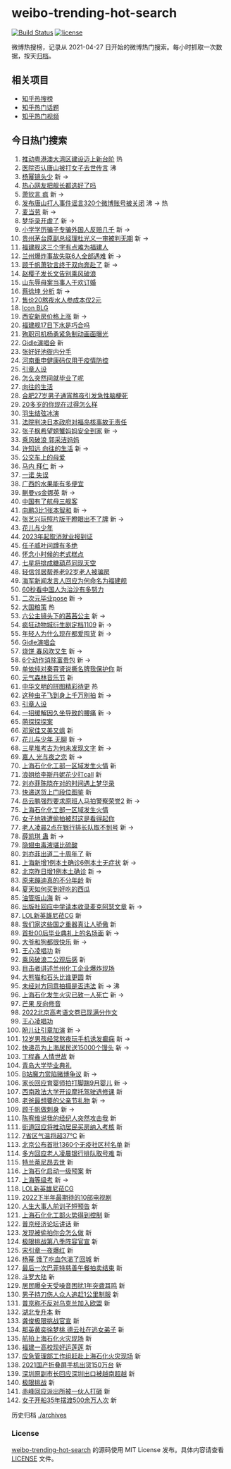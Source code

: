 # weibo-trending-hot-search

[![Build Status](https://github.com/justjavac/weibo-trending-hot-search/workflows/ci/badge.svg?branch=master)](https://github.com/justjavac/weibo-trending-hot-search/actions)
[![license](https://img.shields.io/github/license/justjavac/weibo-trending-hot-search)](https://github.com/justjavac/weibo-trending-hot-search/blob/master/LICENSE)

微博热搜榜，记录从 2021-04-27 日开始的微博热门搜索。每小时抓取一次数据，按天[归档](./archives)。

## 相关项目

- [知乎热搜榜](https://github.com/justjavac/zhihu-trending-top-search)
- [知乎热门话题](https://github.com/justjavac/zhihu-trending-hot-questions)
- [知乎热门视频](https://github.com/justjavac/zhihu-trending-hot-video)

## 今日热门搜索

<!-- BEGIN -->
<!-- 最后更新时间 Sat Jun 18 2022 12:22:39 GMT+0800 (China Standard Time) -->

1. [推动粤港澳大湾区建设迈上新台阶](https://s.weibo.com//weibo?q=%23%E6%8E%A8%E5%8A%A8%E7%B2%A4%E6%B8%AF%E6%BE%B3%E5%A4%A7%E6%B9%BE%E5%8C%BA%E5%BB%BA%E8%AE%BE%E8%BF%88%E4%B8%8A%E6%96%B0%E5%8F%B0%E9%98%B6%23&Refer=new_time)
   热
1. [医院否认唐山被打女子去世传言](https://s.weibo.com//weibo?q=%23%E5%8C%BB%E9%99%A2%E5%90%A6%E8%AE%A4%E5%94%90%E5%B1%B1%E8%A2%AB%E6%89%93%E5%A5%B3%E5%AD%90%E5%8E%BB%E4%B8%96%E4%BC%A0%E8%A8%80%23&Refer=top)
   沸
1. [杨幂镜头少](https://s.weibo.com//weibo?q=%E6%9D%A8%E5%B9%82%E9%95%9C%E5%A4%B4%E5%B0%91&Refer=top)
   新 ->
1. [热心网友把舰长都选好了吗](https://s.weibo.com//weibo?q=%23%E7%83%AD%E5%BF%83%E7%BD%91%E5%8F%8B%E6%8A%8A%E8%88%B0%E9%95%BF%E9%83%BD%E9%80%89%E5%A5%BD%E4%BA%86%E5%90%97%23&Refer=top)
1. [萧钦言 疯](https://s.weibo.com//weibo?q=%E8%90%A7%E9%92%A6%E8%A8%80%20%E7%96%AF&Refer=top)
   新 ->
1. [发布唐山打人事件谣言320个微博账号被关闭](https://s.weibo.com//weibo?q=%23%E5%8F%91%E5%B8%83%E5%94%90%E5%B1%B1%E6%89%93%E4%BA%BA%E4%BA%8B%E4%BB%B6%E8%B0%A3%E8%A8%80320%E4%B8%AA%E5%BE%AE%E5%8D%9A%E8%B4%A6%E5%8F%B7%E8%A2%AB%E5%85%B3%E9%97%AD%23&Refer=top)
   沸 -> 热
1. [麦当劳](https://s.weibo.com//weibo?q=%E9%BA%A6%E5%BD%93%E5%8A%B3&Refer=top) 新
   ->
1. [梦华录开虐了](https://s.weibo.com//weibo?q=%23%E6%A2%A6%E5%8D%8E%E5%BD%95%E5%BC%80%E8%99%90%E4%BA%86%23&Refer=top)
   新 ->
1. [小学学历骗子专骗外国人反赔几千](https://s.weibo.com//weibo?q=%23%E5%B0%8F%E5%AD%A6%E5%AD%A6%E5%8E%86%E9%AA%97%E5%AD%90%E4%B8%93%E9%AA%97%E5%A4%96%E5%9B%BD%E4%BA%BA%E5%8F%8D%E8%B5%94%E5%87%A0%E5%8D%83%23&Refer=top)
   新 ->
1. [贵州茅台原副总经理杜光义一审被判无期](https://s.weibo.com//weibo?q=%23%E8%B4%B5%E5%B7%9E%E8%8C%85%E5%8F%B0%E5%8E%9F%E5%89%AF%E6%80%BB%E7%BB%8F%E7%90%86%E6%9D%9C%E5%85%89%E4%B9%89%E4%B8%80%E5%AE%A1%E8%A2%AB%E5%88%A4%E6%97%A0%E6%9C%9F%23&Refer=top)
   新 ->
1. [福建舰这三个字有点难为福建人](https://s.weibo.com//weibo?q=%23%E7%A6%8F%E5%BB%BA%E8%88%B0%E8%BF%99%E4%B8%89%E4%B8%AA%E5%AD%97%E6%9C%89%E7%82%B9%E9%9A%BE%E4%B8%BA%E7%A6%8F%E5%BB%BA%E4%BA%BA%23&Refer=top)
1. [兰州爆炸事故失联6人全部遇难](https://s.weibo.com//weibo?q=%23%E5%85%B0%E5%B7%9E%E7%88%86%E7%82%B8%E4%BA%8B%E6%95%85%E5%A4%B1%E8%81%946%E4%BA%BA%E5%85%A8%E9%83%A8%E9%81%87%E9%9A%BE%23&Refer=top)
   新 ->
1. [顾千帆萧钦言终于双向奔赴了](https://s.weibo.com//weibo?q=%23%E9%A1%BE%E5%8D%83%E5%B8%86%E8%90%A7%E9%92%A6%E8%A8%80%E7%BB%88%E4%BA%8E%E5%8F%8C%E5%90%91%E5%A5%94%E8%B5%B4%E4%BA%86%23&Refer=top)
   新 ->
1. [赵樱子发长文告别乘风破浪](https://s.weibo.com//weibo?q=%23%E8%B5%B5%E6%A8%B1%E5%AD%90%E5%8F%91%E9%95%BF%E6%96%87%E5%91%8A%E5%88%AB%E4%B9%98%E9%A3%8E%E7%A0%B4%E6%B5%AA%23&Refer=top)
1. [山东辱母案当事人于欢订婚](https://s.weibo.com//weibo?q=%23%E5%B1%B1%E4%B8%9C%E8%BE%B1%E6%AF%8D%E6%A1%88%E5%BD%93%E4%BA%8B%E4%BA%BA%E4%BA%8E%E6%AC%A2%E8%AE%A2%E5%A9%9A%23&Refer=top)
1. [蔡徐坤 分析](https://s.weibo.com//weibo?q=%E8%94%A1%E5%BE%90%E5%9D%A4%20%E5%88%86%E6%9E%90&Refer=top)
   新 ->
1. [售价20熬夜水人参成本仅2元](https://s.weibo.com//weibo?q=%23%E5%94%AE%E4%BB%B720%E7%86%AC%E5%A4%9C%E6%B0%B4%E4%BA%BA%E5%8F%82%E6%88%90%E6%9C%AC%E4%BB%852%E5%85%83%23&Refer=top)
1. [Icon BLG](https://s.weibo.com//weibo?q=Icon%20BLG&Refer=top)
1. [西安新房价格上涨](https://s.weibo.com//weibo?q=%23%E8%A5%BF%E5%AE%89%E6%96%B0%E6%88%BF%E4%BB%B7%E6%A0%BC%E4%B8%8A%E6%B6%A8%23&Refer=top)
   新 ->
1. [福建舰17日下水是巧合吗](https://s.weibo.com//weibo?q=%23%E7%A6%8F%E5%BB%BA%E8%88%B017%E6%97%A5%E4%B8%8B%E6%B0%B4%E6%98%AF%E5%B7%A7%E5%90%88%E5%90%97%23&Refer=top)
1. [殉职司机杨勇紧急制动画面曝光](https://s.weibo.com//weibo?q=%23%E6%AE%89%E8%81%8C%E5%8F%B8%E6%9C%BA%E6%9D%A8%E5%8B%87%E7%B4%A7%E6%80%A5%E5%88%B6%E5%8A%A8%E7%94%BB%E9%9D%A2%E6%9B%9D%E5%85%89%23&Refer=top)
1. [Gidle演唱会](https://s.weibo.com//weibo?q=Gidle%E6%BC%94%E5%94%B1%E4%BC%9A&Refer=top)
   新
1. [张好好池衙内分手](https://s.weibo.com//weibo?q=%E5%BC%A0%E5%A5%BD%E5%A5%BD%E6%B1%A0%E8%A1%99%E5%86%85%E5%88%86%E6%89%8B&Refer=top)
1. [河南重申健康码仅用于疫情防控](https://s.weibo.com//weibo?q=%23%E6%B2%B3%E5%8D%97%E9%87%8D%E7%94%B3%E5%81%A5%E5%BA%B7%E7%A0%81%E4%BB%85%E7%94%A8%E4%BA%8E%E7%96%AB%E6%83%85%E9%98%B2%E6%8E%A7%23&Refer=top)
1. [引章人设](https://s.weibo.com//weibo?q=%E5%BC%95%E7%AB%A0%E4%BA%BA%E8%AE%BE&Refer=top)
1. [怎么突然间就毕业了呢](https://s.weibo.com//weibo?q=%23%E6%80%8E%E4%B9%88%E7%AA%81%E7%84%B6%E9%97%B4%E5%B0%B1%E6%AF%95%E4%B8%9A%E4%BA%86%E5%91%A2%23&Refer=top)
1. [向往的生活](https://s.weibo.com//weibo?q=%E5%90%91%E5%BE%80%E7%9A%84%E7%94%9F%E6%B4%BB&Refer=top)
1. [合肥27岁男子通宵熬夜引发急性脑梗死](https://s.weibo.com//weibo?q=%23%E5%90%88%E8%82%A527%E5%B2%81%E7%94%B7%E5%AD%90%E9%80%9A%E5%AE%B5%E7%86%AC%E5%A4%9C%E5%BC%95%E5%8F%91%E6%80%A5%E6%80%A7%E8%84%91%E6%A2%97%E6%AD%BB%23&Refer=top)
1. [20多岁的你现在过得怎么样](https://s.weibo.com//weibo?q=%2320%E5%A4%9A%E5%B2%81%E7%9A%84%E4%BD%A0%E7%8E%B0%E5%9C%A8%E8%BF%87%E5%BE%97%E6%80%8E%E4%B9%88%E6%A0%B7%23&Refer=top)
1. [羽生结弦冰演](https://s.weibo.com//weibo?q=%E7%BE%BD%E7%94%9F%E7%BB%93%E5%BC%A6%E5%86%B0%E6%BC%94&Refer=top)
1. [法院判决日本政府对福岛核事故无责任](https://s.weibo.com//weibo?q=%23%E6%B3%95%E9%99%A2%E5%88%A4%E5%86%B3%E6%97%A5%E6%9C%AC%E6%94%BF%E5%BA%9C%E5%AF%B9%E7%A6%8F%E5%B2%9B%E6%A0%B8%E4%BA%8B%E6%95%85%E6%97%A0%E8%B4%A3%E4%BB%BB%23&Refer=top)
1. [张子枫希望螃蟹妈妈安全到家](https://s.weibo.com//weibo?q=%23%E5%BC%A0%E5%AD%90%E6%9E%AB%E5%B8%8C%E6%9C%9B%E8%9E%83%E8%9F%B9%E5%A6%88%E5%A6%88%E5%AE%89%E5%85%A8%E5%88%B0%E5%AE%B6%23&Refer=top)
   新 ->
1. [乘风破浪 郭采洁妈妈](https://s.weibo.com//weibo?q=%E4%B9%98%E9%A3%8E%E7%A0%B4%E6%B5%AA%20%E9%83%AD%E9%87%87%E6%B4%81%E5%A6%88%E5%A6%88&Refer=top)
1. [许知远 向往的生活](https://s.weibo.com//weibo?q=%E8%AE%B8%E7%9F%A5%E8%BF%9C%20%E5%90%91%E5%BE%80%E7%9A%84%E7%94%9F%E6%B4%BB&Refer=top)
   新 ->
1. [公交车上的母爱](https://s.weibo.com//weibo?q=%23%E5%85%AC%E4%BA%A4%E8%BD%A6%E4%B8%8A%E7%9A%84%E6%AF%8D%E7%88%B1%23&Refer=top)
1. [马内 拜仁](https://s.weibo.com//weibo?q=%E9%A9%AC%E5%86%85%20%E6%8B%9C%E4%BB%81&Refer=top)
   新 ->
1. [一诺 失误](https://s.weibo.com//weibo?q=%E4%B8%80%E8%AF%BA%20%E5%A4%B1%E8%AF%AF&Refer=top)
1. [广西的水果能有多便宜](https://s.weibo.com//weibo?q=%23%E5%B9%BF%E8%A5%BF%E7%9A%84%E6%B0%B4%E6%9E%9C%E8%83%BD%E6%9C%89%E5%A4%9A%E4%BE%BF%E5%AE%9C%23&Refer=top)
1. [蒯曼vs金娜英](https://s.weibo.com//weibo?q=%23%E8%92%AF%E6%9B%BCvs%E9%87%91%E5%A8%9C%E8%8B%B1%23&Refer=top)
   新 ->
1. [中国有了航母三舰客](https://s.weibo.com//weibo?q=%23%E4%B8%AD%E5%9B%BD%E6%9C%89%E4%BA%86%E8%88%AA%E6%AF%8D%E4%B8%89%E8%88%B0%E5%AE%A2%23&Refer=top)
1. [向鹏3比1张本智和](https://s.weibo.com//weibo?q=%23%E5%90%91%E9%B9%8F3%E6%AF%941%E5%BC%A0%E6%9C%AC%E6%99%BA%E5%92%8C%23&Refer=top)
   新 ->
1. [张艺兴玩照片版干瞪眼出不了牌](https://s.weibo.com//weibo?q=%23%E5%BC%A0%E8%89%BA%E5%85%B4%E7%8E%A9%E7%85%A7%E7%89%87%E7%89%88%E5%B9%B2%E7%9E%AA%E7%9C%BC%E5%87%BA%E4%B8%8D%E4%BA%86%E7%89%8C%23&Refer=top)
   新 ->
1. [花儿与少年](https://s.weibo.com//weibo?q=%23%E8%8A%B1%E5%84%BF%E4%B8%8E%E5%B0%91%E5%B9%B4%23&Refer=top)
1. [2023年起取消就业报到证](https://s.weibo.com//weibo?q=%232023%E5%B9%B4%E8%B5%B7%E5%8F%96%E6%B6%88%E5%B0%B1%E4%B8%9A%E6%8A%A5%E5%88%B0%E8%AF%81%23&Refer=top)
1. [任子威叶问蹲有多绝](https://s.weibo.com//weibo?q=%23%E4%BB%BB%E5%AD%90%E5%A8%81%E5%8F%B6%E9%97%AE%E8%B9%B2%E6%9C%89%E5%A4%9A%E7%BB%9D%23&Refer=top)
1. [怀念小时候的老式糕点](https://s.weibo.com//weibo?q=%23%E6%80%80%E5%BF%B5%E5%B0%8F%E6%97%B6%E5%80%99%E7%9A%84%E8%80%81%E5%BC%8F%E7%B3%95%E7%82%B9%23&Refer=top)
1. [七星将排成糖葫芦同现天空](https://s.weibo.com//weibo?q=%23%E4%B8%83%E6%98%9F%E5%B0%86%E6%8E%92%E6%88%90%E7%B3%96%E8%91%AB%E8%8A%A6%E5%90%8C%E7%8E%B0%E5%A4%A9%E7%A9%BA%23&Refer=top)
1. [轻信邻居帮养老92岁老人被骗房](https://s.weibo.com//weibo?q=%23%E8%BD%BB%E4%BF%A1%E9%82%BB%E5%B1%85%E5%B8%AE%E5%85%BB%E8%80%8192%E5%B2%81%E8%80%81%E4%BA%BA%E8%A2%AB%E9%AA%97%E6%88%BF%23&Refer=top)
1. [海军新闻发言人回应为何命名为福建舰](https://s.weibo.com//weibo?q=%23%E6%B5%B7%E5%86%9B%E6%96%B0%E9%97%BB%E5%8F%91%E8%A8%80%E4%BA%BA%E5%9B%9E%E5%BA%94%E4%B8%BA%E4%BD%95%E5%91%BD%E5%90%8D%E4%B8%BA%E7%A6%8F%E5%BB%BA%E8%88%B0%23&Refer=top)
1. [60秒看中国人为治沙有多努力](https://s.weibo.com//weibo?q=%2360%E7%A7%92%E7%9C%8B%E4%B8%AD%E5%9B%BD%E4%BA%BA%E4%B8%BA%E6%B2%BB%E6%B2%99%E6%9C%89%E5%A4%9A%E5%8A%AA%E5%8A%9B%23&Refer=top)
1. [二次元毕业pose](https://s.weibo.com//weibo?q=%23%E4%BA%8C%E6%AC%A1%E5%85%83%E6%AF%95%E4%B8%9Apose%23&Refer=top)
   新 ->
1. [大国粮策](https://s.weibo.com//weibo?q=%23%E5%A4%A7%E5%9B%BD%E7%B2%AE%E7%AD%96%23&Refer=new_time)
   热
1. [六公主镜头下的茜茜公主](https://s.weibo.com//weibo?q=%23%E5%85%AD%E5%85%AC%E4%B8%BB%E9%95%9C%E5%A4%B4%E4%B8%8B%E7%9A%84%E8%8C%9C%E8%8C%9C%E5%85%AC%E4%B8%BB%23&Refer=top)
   新 ->
1. [疯狂动物城衍生剧定档1109](https://s.weibo.com//weibo?q=%23%E7%96%AF%E7%8B%82%E5%8A%A8%E7%89%A9%E5%9F%8E%E8%A1%8D%E7%94%9F%E5%89%A7%E5%AE%9A%E6%A1%A31109%23&Refer=top)
   新 ->
1. [年轻人为什么现在都爱囤货](https://s.weibo.com//weibo?q=%23%E5%B9%B4%E8%BD%BB%E4%BA%BA%E4%B8%BA%E4%BB%80%E4%B9%88%E7%8E%B0%E5%9C%A8%E9%83%BD%E7%88%B1%E5%9B%A4%E8%B4%A7%23&Refer=top)
   新 ->
1. [Gidle演唱会](https://s.weibo.com//weibo?q=%23Gidle%E6%BC%94%E5%94%B1%E4%BC%9A%23&Refer=top)
1. [烧饼 春风吹又生](https://s.weibo.com//weibo?q=%E7%83%A7%E9%A5%BC%20%E6%98%A5%E9%A3%8E%E5%90%B9%E5%8F%88%E7%94%9F&Refer=top)
   新 ->
1. [6个动作消除富贵包](https://s.weibo.com//weibo?q=%236%E4%B8%AA%E5%8A%A8%E4%BD%9C%E6%B6%88%E9%99%A4%E5%AF%8C%E8%B4%B5%E5%8C%85%23&Refer=top)
   新 ->
1. [单依纯对秦霄贤说撕名牌我保护你](https://s.weibo.com//weibo?q=%23%E5%8D%95%E4%BE%9D%E7%BA%AF%E5%AF%B9%E7%A7%A6%E9%9C%84%E8%B4%A4%E8%AF%B4%E6%92%95%E5%90%8D%E7%89%8C%E6%88%91%E4%BF%9D%E6%8A%A4%E4%BD%A0%23&Refer=top)
   新
1. [元气森林音乐节](https://s.weibo.com//weibo?q=%23%E5%85%83%E6%B0%94%E6%A3%AE%E6%9E%97%E9%9F%B3%E4%B9%90%E8%8A%82%23&Refer=top)
   新
1. [中华文明的拼图精彩待更](https://s.weibo.com//weibo?q=%23%E4%B8%AD%E5%8D%8E%E6%96%87%E6%98%8E%E7%9A%84%E6%8B%BC%E5%9B%BE%E7%B2%BE%E5%BD%A9%E5%BE%85%E6%9B%B4%23&Refer=new_time)
   热
1. [这种虫子飞到身上千万别拍](https://s.weibo.com//weibo?q=%23%E8%BF%99%E7%A7%8D%E8%99%AB%E5%AD%90%E9%A3%9E%E5%88%B0%E8%BA%AB%E4%B8%8A%E5%8D%83%E4%B8%87%E5%88%AB%E6%8B%8D%23&Refer=top)
   新 ->
1. [引章人设](https://s.weibo.com//weibo?q=%23%E5%BC%95%E7%AB%A0%E4%BA%BA%E8%AE%BE%23&Refer=top)
1. [一招缓解因久坐导致的腰痛](https://s.weibo.com//weibo?q=%23%E4%B8%80%E6%8B%9B%E7%BC%93%E8%A7%A3%E5%9B%A0%E4%B9%85%E5%9D%90%E5%AF%BC%E8%87%B4%E7%9A%84%E8%85%B0%E7%97%9B%23&Refer=top)
   新 ->
1. [萌探探探案](https://s.weibo.com//weibo?q=%E8%90%8C%E6%8E%A2%E6%8E%A2%E6%8E%A2%E6%A1%88&Refer=top)
1. [邓家佳又美又飒](https://s.weibo.com//weibo?q=%23%E9%82%93%E5%AE%B6%E4%BD%B3%E5%8F%88%E7%BE%8E%E5%8F%88%E9%A3%92%23&Refer=top)
   新
1. [花儿与少年 无聊](https://s.weibo.com//weibo?q=%E8%8A%B1%E5%84%BF%E4%B8%8E%E5%B0%91%E5%B9%B4%20%E6%97%A0%E8%81%8A&Refer=top)
   新 ->
1. [三星堆考古为何未发现文字](https://s.weibo.com//weibo?q=%23%E4%B8%89%E6%98%9F%E5%A0%86%E8%80%83%E5%8F%A4%E4%B8%BA%E4%BD%95%E6%9C%AA%E5%8F%91%E7%8E%B0%E6%96%87%E5%AD%97%23&Refer=top)
   新 ->
1. [嘉人 光与夜之恋](https://s.weibo.com//weibo?q=%E5%98%89%E4%BA%BA%20%E5%85%89%E4%B8%8E%E5%A4%9C%E4%B9%8B%E6%81%8B&Refer=top)
   新 ->
1. [上海石化化工部一区域发生火情](https://s.weibo.com//weibo?q=%E4%B8%8A%E6%B5%B7%E7%9F%B3%E5%8C%96%E5%8C%96%E5%B7%A5%E9%83%A8%E4%B8%80%E5%8C%BA%E5%9F%9F%E5%8F%91%E7%94%9F%E7%81%AB%E6%83%85&Refer=top)
   新
1. [浪姐给李斯丹妮花少打call](https://s.weibo.com//weibo?q=%23%E6%B5%AA%E5%A7%90%E7%BB%99%E6%9D%8E%E6%96%AF%E4%B8%B9%E5%A6%AE%E8%8A%B1%E5%B0%91%E6%89%93call%23&Refer=top)
   新
1. [刘亦菲陈晓在对的时间遇上梦华录](https://s.weibo.com//weibo?q=%23%E5%88%98%E4%BA%A6%E8%8F%B2%E9%99%88%E6%99%93%E5%9C%A8%E5%AF%B9%E7%9A%84%E6%97%B6%E9%97%B4%E9%81%87%E4%B8%8A%E6%A2%A6%E5%8D%8E%E5%BD%95%23&Refer=top)
1. [快递送货上门段位图鉴](https://s.weibo.com//weibo?q=%23%E5%BF%AB%E9%80%92%E9%80%81%E8%B4%A7%E4%B8%8A%E9%97%A8%E6%AE%B5%E4%BD%8D%E5%9B%BE%E9%89%B4%23&Refer=top)
   新
1. [岳云鹏强烈要求原班人马拍警察荣誉2](https://s.weibo.com//weibo?q=%23%E5%B2%B3%E4%BA%91%E9%B9%8F%E5%BC%BA%E7%83%88%E8%A6%81%E6%B1%82%E5%8E%9F%E7%8F%AD%E4%BA%BA%E9%A9%AC%E6%8B%8D%E8%AD%A6%E5%AF%9F%E8%8D%A3%E8%AA%892%23&Refer=top)
   新 ->
1. [上海石化化工部一区域发生火情](https://s.weibo.com//weibo?q=%23%E4%B8%8A%E6%B5%B7%E7%9F%B3%E5%8C%96%E5%8C%96%E5%B7%A5%E9%83%A8%E4%B8%80%E5%8C%BA%E5%9F%9F%E5%8F%91%E7%94%9F%E7%81%AB%E6%83%85%23&Refer=top)
1. [女子地铁遭偷拍被怼这是看得起你](https://s.weibo.com//weibo?q=%23%E5%A5%B3%E5%AD%90%E5%9C%B0%E9%93%81%E9%81%AD%E5%81%B7%E6%8B%8D%E8%A2%AB%E6%80%BC%E8%BF%99%E6%98%AF%E7%9C%8B%E5%BE%97%E8%B5%B7%E4%BD%A0%23&Refer=top)
1. [老人凌晨2点在银行排长队取不到号](https://s.weibo.com//weibo?q=%23%E8%80%81%E4%BA%BA%E5%87%8C%E6%99%A82%E7%82%B9%E5%9C%A8%E9%93%B6%E8%A1%8C%E6%8E%92%E9%95%BF%E9%98%9F%E5%8F%96%E4%B8%8D%E5%88%B0%E5%8F%B7%23&Refer=top)
   新 ->
1. [薛凯琪 蛊](https://s.weibo.com//weibo?q=%E8%96%9B%E5%87%AF%E7%90%AA%20%E8%9B%8A&Refer=top)
   新 ->
1. [隐翅虫毒液堪比硫酸](https://s.weibo.com//weibo?q=%23%E9%9A%90%E7%BF%85%E8%99%AB%E6%AF%92%E6%B6%B2%E5%A0%AA%E6%AF%94%E7%A1%AB%E9%85%B8%23&Refer=top)
1. [刘亦菲出道二十周年了](https://s.weibo.com//weibo?q=%23%E5%88%98%E4%BA%A6%E8%8F%B2%E5%87%BA%E9%81%93%E4%BA%8C%E5%8D%81%E5%91%A8%E5%B9%B4%E4%BA%86%23&Refer=top)
   新
1. [上海新增1例本土确诊6例本土无症状](https://s.weibo.com//weibo?q=%23%E4%B8%8A%E6%B5%B7%E6%96%B0%E5%A2%9E1%E4%BE%8B%E6%9C%AC%E5%9C%9F%E7%A1%AE%E8%AF%8A6%E4%BE%8B%E6%9C%AC%E5%9C%9F%E6%97%A0%E7%97%87%E7%8A%B6%23&Refer=top)
   新 ->
1. [北京昨日增1例本土确诊](https://s.weibo.com//weibo?q=%23%E5%8C%97%E4%BA%AC%E6%98%A8%E6%97%A5%E5%A2%9E1%E4%BE%8B%E6%9C%AC%E5%9C%9F%E7%A1%AE%E8%AF%8A%23&Refer=top)
   新 ->
1. [原来蹦迪真的不分年龄](https://s.weibo.com//weibo?q=%23%E5%8E%9F%E6%9D%A5%E8%B9%A6%E8%BF%AA%E7%9C%9F%E7%9A%84%E4%B8%8D%E5%88%86%E5%B9%B4%E9%BE%84%23&Refer=top)
   新
1. [夏天如何买到好吃的西瓜](https://s.weibo.com//weibo?q=%23%E5%A4%8F%E5%A4%A9%E5%A6%82%E4%BD%95%E4%B9%B0%E5%88%B0%E5%A5%BD%E5%90%83%E7%9A%84%E8%A5%BF%E7%93%9C%23&Refer=top)
1. [油管版山海](https://s.weibo.com//weibo?q=%E6%B2%B9%E7%AE%A1%E7%89%88%E5%B1%B1%E6%B5%B7&Refer=top)
   新 ->
1. [出版社回应中学读本收录麦克阿瑟文章](https://s.weibo.com//weibo?q=%23%E5%87%BA%E7%89%88%E7%A4%BE%E5%9B%9E%E5%BA%94%E4%B8%AD%E5%AD%A6%E8%AF%BB%E6%9C%AC%E6%94%B6%E5%BD%95%E9%BA%A6%E5%85%8B%E9%98%BF%E7%91%9F%E6%96%87%E7%AB%A0%23&Refer=top)
   新 ->
1. [LOL新英雄尼菈CG](https://s.weibo.com//weibo?q=LOL%E6%96%B0%E8%8B%B1%E9%9B%84%E5%B0%BC%E8%8F%88CG&Refer=top)
   新
1. [我们家这些国之重器真让人骄傲](https://s.weibo.com//weibo?q=%23%E6%88%91%E4%BB%AC%E5%AE%B6%E8%BF%99%E4%BA%9B%E5%9B%BD%E4%B9%8B%E9%87%8D%E5%99%A8%E7%9C%9F%E8%AE%A9%E4%BA%BA%E9%AA%84%E5%82%B2%23&Refer=top)
   新
1. [首批00后毕业典礼上的名场面](https://s.weibo.com//weibo?q=%23%E9%A6%96%E6%89%B900%E5%90%8E%E6%AF%95%E4%B8%9A%E5%85%B8%E7%A4%BC%E4%B8%8A%E7%9A%84%E5%90%8D%E5%9C%BA%E9%9D%A2%23&Refer=top)
   新 ->
1. [大爷和狗都很快乐](https://s.weibo.com//weibo?q=%23%E5%A4%A7%E7%88%B7%E5%92%8C%E7%8B%97%E9%83%BD%E5%BE%88%E5%BF%AB%E4%B9%90%23&Refer=top)
   新 ->
1. [王心凌唱功](https://s.weibo.com//weibo?q=%E7%8E%8B%E5%BF%83%E5%87%8C%E5%94%B1%E5%8A%9F&Refer=top)
   新
1. [乘风破浪二公观后感](https://s.weibo.com//weibo?q=%23%E4%B9%98%E9%A3%8E%E7%A0%B4%E6%B5%AA%E4%BA%8C%E5%85%AC%E8%A7%82%E5%90%8E%E6%84%9F%23&Refer=top)
   新
1. [目击者讲述兰州化工企业爆炸现场](https://s.weibo.com//weibo?q=%23%E7%9B%AE%E5%87%BB%E8%80%85%E8%AE%B2%E8%BF%B0%E5%85%B0%E5%B7%9E%E5%8C%96%E5%B7%A5%E4%BC%81%E4%B8%9A%E7%88%86%E7%82%B8%E7%8E%B0%E5%9C%BA%23&Refer=top)
1. [大熊猫和石头比谁更圆](https://s.weibo.com//weibo?q=%23%E5%A4%A7%E7%86%8A%E7%8C%AB%E5%92%8C%E7%9F%B3%E5%A4%B4%E6%AF%94%E8%B0%81%E6%9B%B4%E5%9C%86%23&Refer=top)
   新
1. [未经对方同意拍摄是否违法](https://s.weibo.com//weibo?q=%23%E6%9C%AA%E7%BB%8F%E5%AF%B9%E6%96%B9%E5%90%8C%E6%84%8F%E6%8B%8D%E6%91%84%E6%98%AF%E5%90%A6%E8%BF%9D%E6%B3%95%23&Refer=top)
   新 -> 沸
1. [上海石化发生火灾已致一人死亡](https://s.weibo.com//weibo?q=%23%E4%B8%8A%E6%B5%B7%E7%9F%B3%E5%8C%96%E5%8F%91%E7%94%9F%E7%81%AB%E7%81%BE%E5%B7%B2%E8%87%B4%E4%B8%80%E4%BA%BA%E6%AD%BB%E4%BA%A1%23&Refer=top)
   新 ->
1. [芒果 反向修音](https://s.weibo.com//weibo?q=%E8%8A%92%E6%9E%9C%20%E5%8F%8D%E5%90%91%E4%BF%AE%E9%9F%B3&Refer=top)
1. [2022北京高考语文卷已现满分作文](https://s.weibo.com//weibo?q=%232022%E5%8C%97%E4%BA%AC%E9%AB%98%E8%80%83%E8%AF%AD%E6%96%87%E5%8D%B7%E5%B7%B2%E7%8E%B0%E6%BB%A1%E5%88%86%E4%BD%9C%E6%96%87%23&Refer=top)
1. [王心凌唱功](https://s.weibo.com//weibo?q=%23%E7%8E%8B%E5%BF%83%E5%87%8C%E5%94%B1%E5%8A%9F%23&Refer=top)
1. [盼儿让引章加演](https://s.weibo.com//weibo?q=%23%E7%9B%BC%E5%84%BF%E8%AE%A9%E5%BC%95%E7%AB%A0%E5%8A%A0%E6%BC%94%23&Refer=top)
   新 ->
1. [12岁男孩经常熬夜玩手机诱发癫痫](https://s.weibo.com//weibo?q=%2312%E5%B2%81%E7%94%B7%E5%AD%A9%E7%BB%8F%E5%B8%B8%E7%86%AC%E5%A4%9C%E7%8E%A9%E6%89%8B%E6%9C%BA%E8%AF%B1%E5%8F%91%E7%99%AB%E7%97%AB%23&Refer=top)
   新 ->
1. [快递员为上海居民送15000个馒头](https://s.weibo.com//weibo?q=%23%E5%BF%AB%E9%80%92%E5%91%98%E4%B8%BA%E4%B8%8A%E6%B5%B7%E5%B1%85%E6%B0%91%E9%80%8115000%E4%B8%AA%E9%A6%92%E5%A4%B4%23&Refer=top)
   新 ->
1. [丁程鑫 人情世故](https://s.weibo.com//weibo?q=%E4%B8%81%E7%A8%8B%E9%91%AB%20%E4%BA%BA%E6%83%85%E4%B8%96%E6%95%85&Refer=top)
   新
1. [青岛大学毕业典礼](https://s.weibo.com//weibo?q=%23%E9%9D%92%E5%B2%9B%E5%A4%A7%E5%AD%A6%E6%AF%95%E4%B8%9A%E5%85%B8%E7%A4%BC%23&Refer=top)
1. [B站魔力赏陷赌博争议](https://s.weibo.com//weibo?q=%23B%E7%AB%99%E9%AD%94%E5%8A%9B%E8%B5%8F%E9%99%B7%E8%B5%8C%E5%8D%9A%E4%BA%89%E8%AE%AE%23&Refer=top)
   新 ->
1. [家长回应育婴师拍打脚踹9月婴儿](https://s.weibo.com//weibo?q=%23%E5%AE%B6%E9%95%BF%E5%9B%9E%E5%BA%94%E8%82%B2%E5%A9%B4%E5%B8%88%E6%8B%8D%E6%89%93%E8%84%9A%E8%B8%B99%E6%9C%88%E5%A9%B4%E5%84%BF%23&Refer=top)
   新 ->
1. [西南政法大学开设摩托驾驶选修课](https://s.weibo.com//weibo?q=%23%E8%A5%BF%E5%8D%97%E6%94%BF%E6%B3%95%E5%A4%A7%E5%AD%A6%E5%BC%80%E8%AE%BE%E6%91%A9%E6%89%98%E9%A9%BE%E9%A9%B6%E9%80%89%E4%BF%AE%E8%AF%BE%23&Refer=top)
   新
1. [老爸最想要的父亲节礼物](https://s.weibo.com//weibo?q=%23%E8%80%81%E7%88%B8%E6%9C%80%E6%83%B3%E8%A6%81%E7%9A%84%E7%88%B6%E4%BA%B2%E8%8A%82%E7%A4%BC%E7%89%A9%23&Refer=top)
   新 ->
1. [顾千帆做刺身](https://s.weibo.com//weibo?q=%23%E9%A1%BE%E5%8D%83%E5%B8%86%E5%81%9A%E5%88%BA%E8%BA%AB%23&Refer=top)
   新 ->
1. [陈宥维说我的经纪人突然攻击我](https://s.weibo.com//weibo?q=%23%E9%99%88%E5%AE%A5%E7%BB%B4%E8%AF%B4%E6%88%91%E7%9A%84%E7%BB%8F%E7%BA%AA%E4%BA%BA%E7%AA%81%E7%84%B6%E6%94%BB%E5%87%BB%E6%88%91%23&Refer=top)
   新
1. [街道回应将推动居民买房纳入考核](https://s.weibo.com//weibo?q=%23%E8%A1%97%E9%81%93%E5%9B%9E%E5%BA%94%E5%B0%86%E6%8E%A8%E5%8A%A8%E5%B1%85%E6%B0%91%E4%B9%B0%E6%88%BF%E7%BA%B3%E5%85%A5%E8%80%83%E6%A0%B8%23&Refer=top)
   新
1. [7省区气温将超37℃](https://s.weibo.com//weibo?q=%237%E7%9C%81%E5%8C%BA%E6%B0%94%E6%B8%A9%E5%B0%86%E8%B6%8537%E2%84%83%23&Refer=top)
   新
1. [北京公布首批1360个无疫社区村名单](https://s.weibo.com//weibo?q=%23%E5%8C%97%E4%BA%AC%E5%85%AC%E5%B8%83%E9%A6%96%E6%89%B91360%E4%B8%AA%E6%97%A0%E7%96%AB%E7%A4%BE%E5%8C%BA%E6%9D%91%E5%90%8D%E5%8D%95%23&Refer=top)
   新
1. [多方回应老人凌晨银行排队取号难](https://s.weibo.com//weibo?q=%23%E5%A4%9A%E6%96%B9%E5%9B%9E%E5%BA%94%E8%80%81%E4%BA%BA%E5%87%8C%E6%99%A8%E9%93%B6%E8%A1%8C%E6%8E%92%E9%98%9F%E5%8F%96%E5%8F%B7%E9%9A%BE%23&Refer=top)
   新
1. [特兰蒂尼昂去世](https://s.weibo.com//weibo?q=%23%E7%89%B9%E5%85%B0%E8%92%82%E5%B0%BC%E6%98%82%E5%8E%BB%E4%B8%96%23&Refer=top)
   新
1. [上海石化启动一级预案](https://s.weibo.com//weibo?q=%23%E4%B8%8A%E6%B5%B7%E7%9F%B3%E5%8C%96%E5%90%AF%E5%8A%A8%E4%B8%80%E7%BA%A7%E9%A2%84%E6%A1%88%23&Refer=top)
   新
1. [上海等级考](https://s.weibo.com//weibo?q=%E4%B8%8A%E6%B5%B7%E7%AD%89%E7%BA%A7%E8%80%83&Refer=top)
   新 ->
1. [LOL新英雄尼菈CG](https://s.weibo.com//weibo?q=%23LOL%E6%96%B0%E8%8B%B1%E9%9B%84%E5%B0%BC%E8%8F%88CG%23&Refer=top)
1. [2022下半年最期待的10部电视剧](https://s.weibo.com//weibo?q=%232022%E4%B8%8B%E5%8D%8A%E5%B9%B4%E6%9C%80%E6%9C%9F%E5%BE%85%E7%9A%8410%E9%83%A8%E7%94%B5%E8%A7%86%E5%89%A7%23&Refer=top)
1. [人生大事人前训子短预告](https://s.weibo.com//weibo?q=%23%E4%BA%BA%E7%94%9F%E5%A4%A7%E4%BA%8B%E4%BA%BA%E5%89%8D%E8%AE%AD%E5%AD%90%E7%9F%AD%E9%A2%84%E5%91%8A%23&Refer=top)
   新
1. [上海石化化工部火势得到控制](https://s.weibo.com//weibo?q=%23%E4%B8%8A%E6%B5%B7%E7%9F%B3%E5%8C%96%E5%8C%96%E5%B7%A5%E9%83%A8%E7%81%AB%E5%8A%BF%E5%BE%97%E5%88%B0%E6%8E%A7%E5%88%B6%23&Refer=top)
   新
1. [普京经济论坛讲话](https://s.weibo.com//weibo?q=%23%E6%99%AE%E4%BA%AC%E7%BB%8F%E6%B5%8E%E8%AE%BA%E5%9D%9B%E8%AE%B2%E8%AF%9D%23&Refer=top)
   新
1. [发现被偷拍你会怎么做](https://s.weibo.com//weibo?q=%23%E5%8F%91%E7%8E%B0%E8%A2%AB%E5%81%B7%E6%8B%8D%E4%BD%A0%E4%BC%9A%E6%80%8E%E4%B9%88%E5%81%9A%23&Refer=top)
   新
1. [极限挑战第八季阵容官宣](https://s.weibo.com//weibo?q=%23%E6%9E%81%E9%99%90%E6%8C%91%E6%88%98%E7%AC%AC%E5%85%AB%E5%AD%A3%E9%98%B5%E5%AE%B9%E5%AE%98%E5%AE%A3%23&Refer=top)
   新
1. [宋引章一夜爆红](https://s.weibo.com//weibo?q=%23%E5%AE%8B%E5%BC%95%E7%AB%A0%E4%B8%80%E5%A4%9C%E7%88%86%E7%BA%A2%23&Refer=top)
   新
1. [杨幂 饿了吃血包渴了回城](https://s.weibo.com//weibo?q=%E6%9D%A8%E5%B9%82%20%E9%A5%BF%E4%BA%86%E5%90%83%E8%A1%80%E5%8C%85%E6%B8%B4%E4%BA%86%E5%9B%9E%E5%9F%8E&Refer=top)
   新
1. [最后一次巴菲特慈善午餐拍卖结束](https://s.weibo.com//weibo?q=%23%E6%9C%80%E5%90%8E%E4%B8%80%E6%AC%A1%E5%B7%B4%E8%8F%B2%E7%89%B9%E6%85%88%E5%96%84%E5%8D%88%E9%A4%90%E6%8B%8D%E5%8D%96%E7%BB%93%E6%9D%9F%23&Refer=top)
   新
1. [斗罗大陆](https://s.weibo.com//weibo?q=%E6%96%97%E7%BD%97%E5%A4%A7%E9%99%86&Refer=top)
   新
1. [居民曝全天受噪音困扰1年突聋耳鸣](https://s.weibo.com//weibo?q=%23%E5%B1%85%E6%B0%91%E6%9B%9D%E5%85%A8%E5%A4%A9%E5%8F%97%E5%99%AA%E9%9F%B3%E5%9B%B0%E6%89%B01%E5%B9%B4%E7%AA%81%E8%81%8B%E8%80%B3%E9%B8%A3%23&Refer=top)
   新
1. [男子持刀伤人众人追赶1公里制服](https://s.weibo.com//weibo?q=%23%E7%94%B7%E5%AD%90%E6%8C%81%E5%88%80%E4%BC%A4%E4%BA%BA%E4%BC%97%E4%BA%BA%E8%BF%BD%E8%B5%B61%E5%85%AC%E9%87%8C%E5%88%B6%E6%9C%8D%23&Refer=top)
   新
1. [普京称不反对乌克兰加入欧盟](https://s.weibo.com//weibo?q=%23%E6%99%AE%E4%BA%AC%E7%A7%B0%E4%B8%8D%E5%8F%8D%E5%AF%B9%E4%B9%8C%E5%85%8B%E5%85%B0%E5%8A%A0%E5%85%A5%E6%AC%A7%E7%9B%9F%23&Refer=top)
   新
1. [湖北专升本](https://s.weibo.com//weibo?q=%E6%B9%96%E5%8C%97%E4%B8%93%E5%8D%87%E6%9C%AC&Refer=top)
   新
1. [龚俊极限挑战官宣](https://s.weibo.com//weibo?q=%23%E9%BE%9A%E4%BF%8A%E6%9E%81%E9%99%90%E6%8C%91%E6%88%98%E5%AE%98%E5%AE%A3%23&Refer=top)
   新
1. [那英黄奕徐梦桃 德云社在逃女弟子](https://s.weibo.com//weibo?q=%E9%82%A3%E8%8B%B1%E9%BB%84%E5%A5%95%E5%BE%90%E6%A2%A6%E6%A1%83%20%E5%BE%B7%E4%BA%91%E7%A4%BE%E5%9C%A8%E9%80%83%E5%A5%B3%E5%BC%9F%E5%AD%90&Refer=top)
   新
1. [航拍上海石化火灾现场](https://s.weibo.com//weibo?q=%23%E8%88%AA%E6%8B%8D%E4%B8%8A%E6%B5%B7%E7%9F%B3%E5%8C%96%E7%81%AB%E7%81%BE%E7%8E%B0%E5%9C%BA%23&Refer=top)
   新
1. [福建一高校现好运莲莲](https://s.weibo.com//weibo?q=%23%E7%A6%8F%E5%BB%BA%E4%B8%80%E9%AB%98%E6%A0%A1%E7%8E%B0%E5%A5%BD%E8%BF%90%E8%8E%B2%E8%8E%B2%23&Refer=top)
   新
1. [应急管理部工作组赶赴上海石化火灾现场](https://s.weibo.com//weibo?q=%23%E5%BA%94%E6%80%A5%E7%AE%A1%E7%90%86%E9%83%A8%E5%B7%A5%E4%BD%9C%E7%BB%84%E8%B5%B6%E8%B5%B4%E4%B8%8A%E6%B5%B7%E7%9F%B3%E5%8C%96%E7%81%AB%E7%81%BE%E7%8E%B0%E5%9C%BA%23&Refer=top)
   新
1. [2021国产折叠屏手机出货150万台](https://s.weibo.com//weibo?q=%232021%E5%9B%BD%E4%BA%A7%E6%8A%98%E5%8F%A0%E5%B1%8F%E6%89%8B%E6%9C%BA%E5%87%BA%E8%B4%A7150%E4%B8%87%E5%8F%B0%23&Refer=top)
   新
1. [深圳原副市长回应深圳出口被越南超越](https://s.weibo.com//weibo?q=%23%E6%B7%B1%E5%9C%B3%E5%8E%9F%E5%89%AF%E5%B8%82%E9%95%BF%E5%9B%9E%E5%BA%94%E6%B7%B1%E5%9C%B3%E5%87%BA%E5%8F%A3%E8%A2%AB%E8%B6%8A%E5%8D%97%E8%B6%85%E8%B6%8A%23&Refer=top)
   新
1. [极限挑战](https://s.weibo.com//weibo?q=%23%E6%9E%81%E9%99%90%E6%8C%91%E6%88%98%23&Refer=top)
   新
1. [赤峰回应派出所被一伙人打砸](https://s.weibo.com//weibo?q=%23%E8%B5%A4%E5%B3%B0%E5%9B%9E%E5%BA%94%E6%B4%BE%E5%87%BA%E6%89%80%E8%A2%AB%E4%B8%80%E4%BC%99%E4%BA%BA%E6%89%93%E7%A0%B8%23&Refer=top)
   新
1. [女子开船35年摆渡500余万人次](https://s.weibo.com//weibo?q=%23%E5%A5%B3%E5%AD%90%E5%BC%80%E8%88%B935%E5%B9%B4%E6%91%86%E6%B8%A1500%E4%BD%99%E4%B8%87%E4%BA%BA%E6%AC%A1%23&Refer=top)
   新

<!-- END -->

历史归档 [./archives](./archives)

### License

[weibo-trending-hot-search](https://github.com/justjavac/weibo-trending-hot-search)
的源码使用 MIT License 发布。具体内容请查看 [LICENSE](./LICENSE) 文件。
